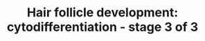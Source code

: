 ---
annotations:
- id: PW:0000004
  parent: regulatory pathway
  type: Pathway Ontology
  value: regulatory pathway
- id: CL:0002559
  parent: native cell
  type: Cell Type Ontology
  value: hair follicle cell
- id: PW:0000650
  parent: signaling pathway
  type: Pathway Ontology
  value: signaling pathway pertinent to development
authors:
- Danieltrinunes
- Egonw
- MaintBot
- Jmelius
- Fehrhart
- Khanspers
- Laurent
- DeSl
- Eweitz
- Susan
citedin: ''
communities: []
description: 'The hair follicle (HF) is the biological unit responsible for producing
  a single hair shaft. The follicles are arranged with concentric epithelial progenitor
  layers surrounding the dermal core, which is the dermal papilla (DP). Classically,
  the development of the follicle itself can be divided into three stages: [Induction](https://www.wikipathways.org/index.php/Pathway:WP2804),
  [Organogenesis](https://www.wikipathways.org/index.php/Pathway:WP2839) and Cytodifferentiation.  Hair
  follicle cytodifferentiation is the third main step in hair follicle development
  and leads to the formation of the bulbous peg. Source: [Notch signaling and the
  developing hair follicle, by Geneviève Aubin-Houzelstein](https://www.ncbi.nlm.nih.gov/books/NBK45997/).'
last-edited: 2025-03-11
ndex: beab7f07-8b65-11eb-9e72-0ac135e8bacf
organisms:
- Homo sapiens
redirect_from:
- /index.php/Pathway:WP2840
- /instance/WP2840
- /instance/WP2840_r137945
revision: r137945
schema-jsonld:
- '@context': https://schema.org/
  '@id': https://wikipathways.github.io/pathways/WP2840.html
  '@type': Dataset
  creator:
    '@type': Organization
    name: WikiPathways
  description: 'The hair follicle (HF) is the biological unit responsible for producing
    a single hair shaft. The follicles are arranged with concentric epithelial progenitor
    layers surrounding the dermal core, which is the dermal papilla (DP). Classically,
    the development of the follicle itself can be divided into three stages: [Induction](https://www.wikipathways.org/index.php/Pathway:WP2804),
    [Organogenesis](https://www.wikipathways.org/index.php/Pathway:WP2839) and Cytodifferentiation.  Hair
    follicle cytodifferentiation is the third main step in hair follicle development
    and leads to the formation of the bulbous peg. Source: [Notch signaling and the
    developing hair follicle, by Geneviève Aubin-Houzelstein](https://www.ncbi.nlm.nih.gov/books/NBK45997/).'
  keywords:
  - ADAM17
  - ADAMTS20
  - B-catenin
  - BCL11B
  - BMP6
  - BMPR1A
  - Bmp4
  - Bmp6
  - CASP14
  - CD200
  - CD34
  - CTGF
  - CUX1
  - DKK1
  - DKK3
  - DKK4
  - DLX3
  - DSC2
  - DSG1
  - DSG4
  - EGFR
  - EGR2
  - ELANE
  - FOS
  - FOSB
  - FOXE1
  - FOXN1
  - FOXQ1
  - FST
  - FZD1
  - GAS1
  - GATA3
  - GJB6
  - GPRC5D
  - GSDMA
  - Gli2
  - HOXC12
  - HOXC13
  - HR
  - IGF
  - IGFBP5
  - Interferon gamma
  - JUN
  - KITLG
  - KLK13
  - KLK14
  - KLK4
  - KLK5
  - KLK6
  - KLK7
  - KRT15
  - KRT19
  - KRTAP15
  - KRTAP2-4
  - KRTAP3-3
  - KRTAP6-1
  - KRTAP8-1
  - LEF1
  - LGR5
  - LHX2
  - LRIG1
  - MSX1
  - MSX2
  - NFATC1
  - NFKB1
  - NR3C1
  - Nf-kappaB
  - Noggin
  - Notch1
  - Notch2
  - PERP
  - PHLDA1
  - PROM1
  - RBPJ
  - RUNX3
  - S100A4
  - SFRP1
  - SOSTDC1
  - SOX2
  - SOX9
  - SPINK5
  - SPINK6
  - Smad1
  - Smad4
  - TCF3
  - TCF4
  - TGFB
  - TP63
  - WIF1
  - WNT5A
  - Wnt5a
  - ZBRB16
  license: CC0
  name: 'Hair follicle development: cytodifferentiation - stage 3 of 3'
seo: CreativeWork
title: 'Hair follicle development: cytodifferentiation - stage 3 of 3'
wpid: WP2840
---